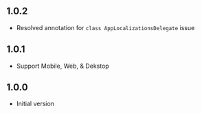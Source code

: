 ## 1.0.2

- Resolved annotation for `class AppLocalizationsDelegate` issue
## 1.0.1

- Support Mobile, Web, & Dekstop

## 1.0.0

- Initial version
